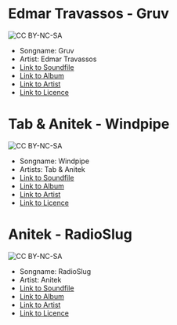 # Edmar Travassos - Gruv
![CC BY-NC-SA](http://i.creativecommons.org/l/by-nc-sa/3.0/us/88x31.png)
* Songname: Gruv
* Artist: Edmar Travassos
* [Link to Soundfile](https://archive.org/details/foot149/foot149_07-duis-gruv.mp3)
* [Link to Album](https://archive.org/details/foot149/)
* [Link to Artist](https://www.youtube.com/user/edmartravassos)
* [Link to Licence](http://creativecommons.org/licenses/by-nc-sa/3.0/us/)

# Tab & Anitek - Windpipe
![CC BY-NC-SA](http://i.creativecommons.org/l/by-nc-sa/3.0/us/88x31.png)
* Songname: Windpipe
* Artists: Tab & Anitek
* [Link to Soundfile](https://files.freemusicarchive.org/storage-freemusicarchive-org/music/blocSonic/Tab__Anitek/Luna/Tab__Anitek_-_22_-_Windpipe.mp3)
* [Link to Album]( https://freemusicarchive.org/music/Anitek/Luna)
* [Link to Artist](https://freemusicarchive.org/music/Tab__Anitek)
* [Link to Licence](http://creativecommons.org/licenses/by-nc-sa/3.0/us/)

# Anitek - RadioSlug
![CC BY-NC-SA](http://i.creativecommons.org/l/by-nc-sa/3.0/us/88x31.png)
* Songname: RadioSlug
* Artist: Anitek
* [Link to Soundfile](https://files.freemusicarchive.org/storage-freemusicarchive-org/music/blocSonic/Tab__Anitek/Luna/Anitek_-_11_-_RadioSlug.mp3)
* [Link to Album]( https://freemusicarchive.org/music/Anitek/Luna)
* [Link to Artist](https://freemusicarchive.org/music/Anitek)
* [Link to Licence](http://creativecommons.org/licenses/by-nc-sa/3.0/us/)
